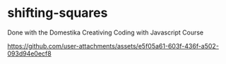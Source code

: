 # shifting-squares
Done with the Domestika Creativing Coding with Javascript Course

https://github.com/user-attachments/assets/e5f05a61-603f-436f-a502-093d94e0ecf8

